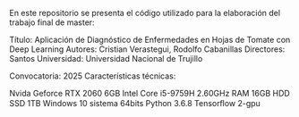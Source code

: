 En este repositorio se presenta el código utilizado para la elaboración del trabajo final de master:

  Título: Aplicación de Diagnóstico de Enfermedades en Hojas de Tomate con Deep Learning
  Autores: Cristian Verastegui, Rodolfo Cabanillas
  Directores: Santos
  Universidad: Universidad Nacional de Trujillo
  
  Convocatoria: 2025
  Características técnicas:

Nvida Geforce RTX 2060 6GB
Intel Core i5-9759H 2.60GHz
RAM 16GB
HDD SSD 1TB
Windows 10 sistema 64bits
Python 3.6.8
Tensorﬂow 2-gpu
